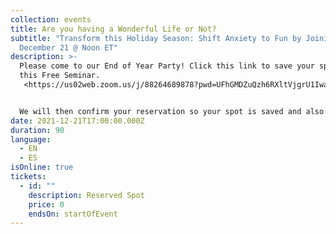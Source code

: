 ```yaml
---
collection: events
title: Are you having a Wonderful Life or Not?
subtitle: "Transform this Holiday Season: Shift Anxiety to Fun by Joining us
  December 21 @ Noon ET"
description: >-
  Please come to our End of Year Party! Click this link to save your space for
  this Free Seminar.
   <https://us02web.zoom.us/j/88264689878?pwd=UFhGMDZuQzh6RXltVjgrU1IwazVOZz09>


  We will then confirm your reservation so your spot is saved and also send you a booklet so you can get the most out of our time together. See you very soon.
date: 2021-12-21T17:00:00.000Z
duration: 90
language:
  - EN
  - ES
isOnline: true
tickets:
  - id: ""
    description: Reserved Spot
    price: 0
    endsOn: startOfEvent
---
```

